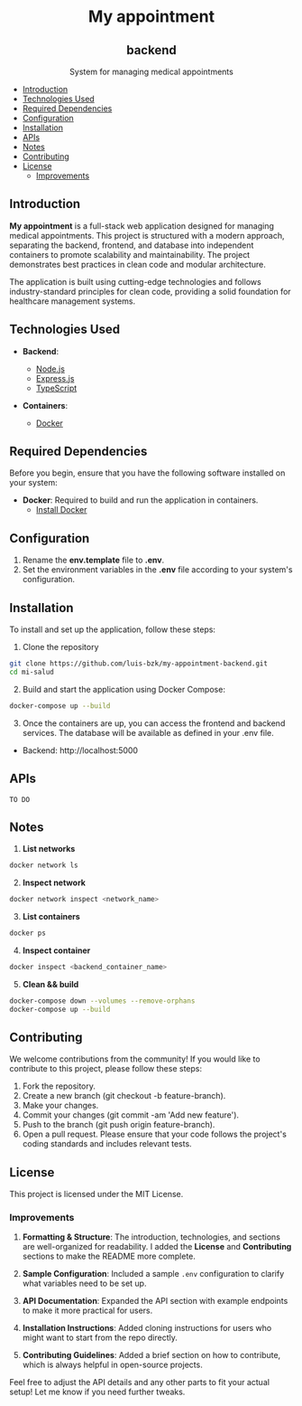 <h1 align="center"><b>My appointment</b></h1>
<h2 align="center"><b>backend</b></h2>

<p align="center">System for managing medical appointments</p>

- [Introduction](#introduction)
- [Technologies Used](#technologies-used)
- [Required Dependencies](#required-dependencies)
- [Configuration](#configuration)
- [Installation](#installation)
- [APIs](#apis)
- [Notes](#notes)
- [Contributing](#contributing)
- [License](#license)
  - [Improvements](#improvements)

## Introduction

**My appointment** is a full-stack web application designed for managing medical appointments. This project is structured with a modern approach, separating the backend, frontend, and database into independent containers to promote scalability and maintainability. The project demonstrates best practices in clean code and modular architecture.

The application is built using cutting-edge technologies and follows industry-standard principles for clean code, providing a solid foundation for healthcare management systems.

## Technologies Used

- **Backend**:
  - [Node.js](https://nodejs.org/)
  - [Express.js](https://expressjs.com/)
  - [TypeScript](https://www.typescriptlang.org/)
  
- **Containers**:
  - [Docker](https://www.docker.com/)

## Required Dependencies

Before you begin, ensure that you have the following software installed on your system:

- **Docker**: Required to build and run the application in containers.
  - [Install Docker](https://docs.docker.com/get-docker/)

## Configuration

1. Rename the **env.template** file to **.env**.
2. Set the environment variables in the **.env** file according to your system's configuration. 

## Installation

To install and set up the application, follow these steps:

1. Clone the repository

```bash
git clone https://github.com/luis-bzk/my-appointment-backend.git
cd mi-salud
```

2. Build and start the application using Docker Compose:

```bash copy
docker-compose up --build
```

3. Once the containers are up, you can access the frontend and backend services. The database will be available as defined in your .env file.

- Backend: http://localhost:5000

## APIs

``TO DO``

## Notes

1. __List networks__

```bash
docker network ls
```

2. __Inspect network__

```bash
docker network inspect <network_name>
```

3. __List containers__

```bash
docker ps
```

4. __Inspect container__

```bash
docker inspect <backend_container_name>
```

5. __Clean && build__

```bash
docker-compose down --volumes --remove-orphans
docker-compose up --build
```

## Contributing

We welcome contributions from the community! If you would like to contribute to this project, please follow these steps:

1. Fork the repository.
2. Create a new branch (git checkout -b feature-branch).
3. Make your changes.
4. Commit your changes (git commit -am 'Add new feature').
5. Push to the branch (git push origin feature-branch).
6. Open a pull request.
Please ensure that your code follows the project's coding standards and includes relevant tests.

## License

This project is licensed under the MIT License.

### Improvements

1. **Formatting & Structure**: The introduction, technologies, and sections are well-organized for readability. I added the **License** and **Contributing** sections to make the README more complete.

2. **Sample Configuration**: Included a sample `.env` configuration to clarify what variables need to be set up.

3. **API Documentation**: Expanded the API section with example endpoints to make it more practical for users.

4. **Installation Instructions**: Added cloning instructions for users who might want to start from the repo directly.

5. **Contributing Guidelines**: Added a brief section on how to contribute, which is always helpful in open-source projects.

Feel free to adjust the API details and any other parts to fit your actual setup! Let me know if you need further tweaks.
